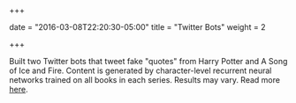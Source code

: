 +++

date = "2016-03-08T22:20:30-05:00"
title = "Twitter Bots"
weight = 2

+++

Built two Twitter bots that tweet fake "quotes" from Harry Potter and A Song of Ice and Fire. Content is generated
by character-level recurrent neural networks trained on all books in each series. Results may vary. Read more
[here](/post/twitter_bots).